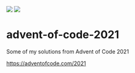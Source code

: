 ![](https://img.shields.io/badge/days%20completed-13-red)
![](https://img.shields.io/badge/stars%20⭐-26-yellow)

# advent-of-code-2021
Some of my solutions from Advent of Code 2021 

https://adventofcode.com/2021
